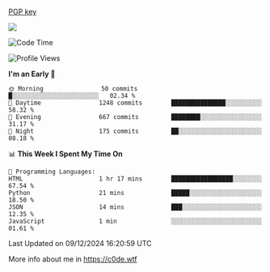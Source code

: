[PGP key](https://c0de.wtf/urwq.asc)

<a href="https://wakatime.com"><img src="https://wakatime.com/share/@c0dezin/b7f18a7c-ab3a-40b8-8bc7-b1b7bf71f1d6.svg" /></a>

<!--START_SECTION:waka-->
![Code Time](http://img.shields.io/badge/Code%20Time-153%20hrs%2038%20mins-blue)

![Profile Views](http://img.shields.io/badge/Profile%20Views-0-blue)

**I'm an Early 🐤** 

```text
🌞 Morning                50 commits          █░░░░░░░░░░░░░░░░░░░░░░░░   02.34 % 
🌆 Daytime                1248 commits        ███████████████░░░░░░░░░░   58.32 % 
🌃 Evening                667 commits         ████████░░░░░░░░░░░░░░░░░   31.17 % 
🌙 Night                  175 commits         ██░░░░░░░░░░░░░░░░░░░░░░░   08.18 % 
```


📊 **This Week I Spent My Time On** 

```text
💬 Programming Languages: 
HTML                     1 hr 17 mins        █████████████████░░░░░░░░   67.54 % 
Python                   21 mins             █████░░░░░░░░░░░░░░░░░░░░   18.50 % 
JSON                     14 mins             ███░░░░░░░░░░░░░░░░░░░░░░   12.35 % 
JavaScript               1 min               ░░░░░░░░░░░░░░░░░░░░░░░░░   01.61 % 
```


 Last Updated on 09/12/2024 16:20:59 UTC
<!--END_SECTION:waka-->

More info about me in https://c0de.wtf
